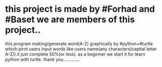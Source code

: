 # this project is made by #Forhad and #Baset we are members of this project..
this program making/generate word(A-Z) graphically by #python+#turtle which pirnt users input words like users name(any characters(capital letter A-Z)).it just complete 50%(or less).
as a beginner we start it for learn python with turtle.
thank you.............
